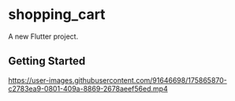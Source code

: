 # shopping_cart

A new Flutter project.

## Getting Started



https://user-images.githubusercontent.com/91646698/175865870-c2783ea9-0801-409a-8869-2678aeef56ed.mp4

